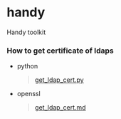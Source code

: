 # handy
Handy toolkit

### How to get certificate of ldaps

- python
  > [get_ldap_cert.py](python/get_ldap_cert.py)

- openssl
  > [get_ldap_cert.md](openssl/get_ldap_cert.md)

### 
